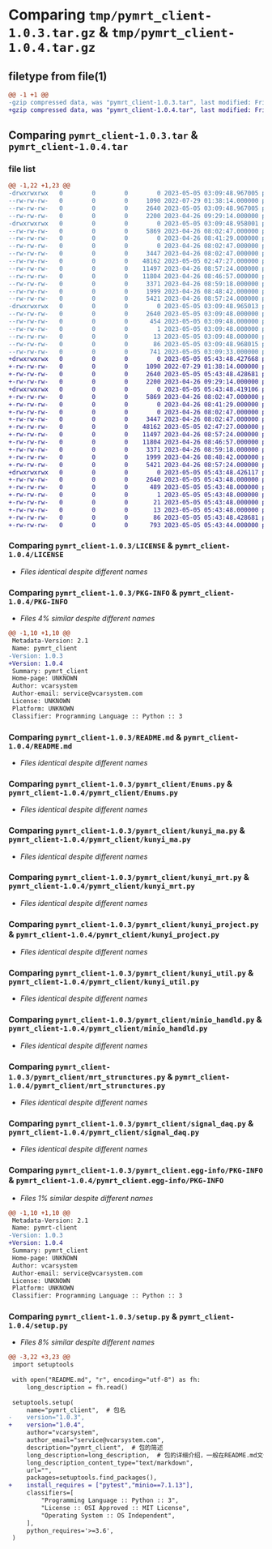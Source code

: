 # Comparing `tmp/pymrt_client-1.0.3.tar.gz` & `tmp/pymrt_client-1.0.4.tar.gz`

## filetype from file(1)

```diff
@@ -1 +1 @@
-gzip compressed data, was "pymrt_client-1.0.3.tar", last modified: Fri May  5 03:09:48 2023, max compression
+gzip compressed data, was "pymrt_client-1.0.4.tar", last modified: Fri May  5 05:43:48 2023, max compression
```

## Comparing `pymrt_client-1.0.3.tar` & `pymrt_client-1.0.4.tar`

### file list

```diff
@@ -1,22 +1,23 @@
-drwxrwxrwx   0        0        0        0 2023-05-05 03:09:48.967005 pymrt_client-1.0.3/
--rw-rw-rw-   0        0        0     1090 2022-07-29 01:38:14.000000 pymrt_client-1.0.3/LICENSE
--rw-rw-rw-   0        0        0     2640 2023-05-05 03:09:48.967005 pymrt_client-1.0.3/PKG-INFO
--rw-rw-rw-   0        0        0     2200 2023-04-26 09:29:14.000000 pymrt_client-1.0.3/README.md
-drwxrwxrwx   0        0        0        0 2023-05-05 03:09:48.958001 pymrt_client-1.0.3/pymrt_client/
--rw-rw-rw-   0        0        0     5869 2023-04-26 08:02:47.000000 pymrt_client-1.0.3/pymrt_client/Enums.py
--rw-rw-rw-   0        0        0        0 2023-04-26 08:41:29.000000 pymrt_client-1.0.3/pymrt_client/__init__.py
--rw-rw-rw-   0        0        0        0 2023-04-26 08:02:47.000000 pymrt_client-1.0.3/pymrt_client/drt_structures.py
--rw-rw-rw-   0        0        0     3447 2023-04-26 08:02:47.000000 pymrt_client-1.0.3/pymrt_client/kunyi_ma.py
--rw-rw-rw-   0        0        0    48162 2023-05-05 02:47:27.000000 pymrt_client-1.0.3/pymrt_client/kunyi_mrt.py
--rw-rw-rw-   0        0        0    11497 2023-04-26 08:57:24.000000 pymrt_client-1.0.3/pymrt_client/kunyi_project.py
--rw-rw-rw-   0        0        0    11804 2023-04-26 08:46:57.000000 pymrt_client-1.0.3/pymrt_client/kunyi_util.py
--rw-rw-rw-   0        0        0     3371 2023-04-26 08:59:18.000000 pymrt_client-1.0.3/pymrt_client/minio_handld.py
--rw-rw-rw-   0        0        0     1999 2023-04-26 08:48:42.000000 pymrt_client-1.0.3/pymrt_client/mrt_strunctures.py
--rw-rw-rw-   0        0        0     5421 2023-04-26 08:57:24.000000 pymrt_client-1.0.3/pymrt_client/signal_daq.py
-drwxrwxrwx   0        0        0        0 2023-05-05 03:09:48.965013 pymrt_client-1.0.3/pymrt_client.egg-info/
--rw-rw-rw-   0        0        0     2640 2023-05-05 03:09:48.000000 pymrt_client-1.0.3/pymrt_client.egg-info/PKG-INFO
--rw-rw-rw-   0        0        0      454 2023-05-05 03:09:48.000000 pymrt_client-1.0.3/pymrt_client.egg-info/SOURCES.txt
--rw-rw-rw-   0        0        0        1 2023-05-05 03:09:48.000000 pymrt_client-1.0.3/pymrt_client.egg-info/dependency_links.txt
--rw-rw-rw-   0        0        0       13 2023-05-05 03:09:48.000000 pymrt_client-1.0.3/pymrt_client.egg-info/top_level.txt
--rw-rw-rw-   0        0        0       86 2023-05-05 03:09:48.968015 pymrt_client-1.0.3/setup.cfg
--rw-rw-rw-   0        0        0      741 2023-05-05 03:09:33.000000 pymrt_client-1.0.3/setup.py
+drwxrwxrwx   0        0        0        0 2023-05-05 05:43:48.427668 pymrt_client-1.0.4/
+-rw-rw-rw-   0        0        0     1090 2022-07-29 01:38:14.000000 pymrt_client-1.0.4/LICENSE
+-rw-rw-rw-   0        0        0     2640 2023-05-05 05:43:48.428681 pymrt_client-1.0.4/PKG-INFO
+-rw-rw-rw-   0        0        0     2200 2023-04-26 09:29:14.000000 pymrt_client-1.0.4/README.md
+drwxrwxrwx   0        0        0        0 2023-05-05 05:43:48.419106 pymrt_client-1.0.4/pymrt_client/
+-rw-rw-rw-   0        0        0     5869 2023-04-26 08:02:47.000000 pymrt_client-1.0.4/pymrt_client/Enums.py
+-rw-rw-rw-   0        0        0        0 2023-04-26 08:41:29.000000 pymrt_client-1.0.4/pymrt_client/__init__.py
+-rw-rw-rw-   0        0        0        0 2023-04-26 08:02:47.000000 pymrt_client-1.0.4/pymrt_client/drt_structures.py
+-rw-rw-rw-   0        0        0     3447 2023-04-26 08:02:47.000000 pymrt_client-1.0.4/pymrt_client/kunyi_ma.py
+-rw-rw-rw-   0        0        0    48162 2023-05-05 02:47:27.000000 pymrt_client-1.0.4/pymrt_client/kunyi_mrt.py
+-rw-rw-rw-   0        0        0    11497 2023-04-26 08:57:24.000000 pymrt_client-1.0.4/pymrt_client/kunyi_project.py
+-rw-rw-rw-   0        0        0    11804 2023-04-26 08:46:57.000000 pymrt_client-1.0.4/pymrt_client/kunyi_util.py
+-rw-rw-rw-   0        0        0     3371 2023-04-26 08:59:18.000000 pymrt_client-1.0.4/pymrt_client/minio_handld.py
+-rw-rw-rw-   0        0        0     1999 2023-04-26 08:48:42.000000 pymrt_client-1.0.4/pymrt_client/mrt_strunctures.py
+-rw-rw-rw-   0        0        0     5421 2023-04-26 08:57:24.000000 pymrt_client-1.0.4/pymrt_client/signal_daq.py
+drwxrwxrwx   0        0        0        0 2023-05-05 05:43:48.426117 pymrt_client-1.0.4/pymrt_client.egg-info/
+-rw-rw-rw-   0        0        0     2640 2023-05-05 05:43:48.000000 pymrt_client-1.0.4/pymrt_client.egg-info/PKG-INFO
+-rw-rw-rw-   0        0        0      489 2023-05-05 05:43:48.000000 pymrt_client-1.0.4/pymrt_client.egg-info/SOURCES.txt
+-rw-rw-rw-   0        0        0        1 2023-05-05 05:43:48.000000 pymrt_client-1.0.4/pymrt_client.egg-info/dependency_links.txt
+-rw-rw-rw-   0        0        0       21 2023-05-05 05:43:48.000000 pymrt_client-1.0.4/pymrt_client.egg-info/requires.txt
+-rw-rw-rw-   0        0        0       13 2023-05-05 05:43:48.000000 pymrt_client-1.0.4/pymrt_client.egg-info/top_level.txt
+-rw-rw-rw-   0        0        0       86 2023-05-05 05:43:48.428681 pymrt_client-1.0.4/setup.cfg
+-rw-rw-rw-   0        0        0      793 2023-05-05 05:43:44.000000 pymrt_client-1.0.4/setup.py
```

### Comparing `pymrt_client-1.0.3/LICENSE` & `pymrt_client-1.0.4/LICENSE`

 * *Files identical despite different names*

### Comparing `pymrt_client-1.0.3/PKG-INFO` & `pymrt_client-1.0.4/PKG-INFO`

 * *Files 4% similar despite different names*

```diff
@@ -1,10 +1,10 @@
 Metadata-Version: 2.1
 Name: pymrt_client
-Version: 1.0.3
+Version: 1.0.4
 Summary: pymrt_client
 Home-page: UNKNOWN
 Author: vcarsystem
 Author-email: service@vcarsystem.com
 License: UNKNOWN
 Platform: UNKNOWN
 Classifier: Programming Language :: Python :: 3
```

### Comparing `pymrt_client-1.0.3/README.md` & `pymrt_client-1.0.4/README.md`

 * *Files identical despite different names*

### Comparing `pymrt_client-1.0.3/pymrt_client/Enums.py` & `pymrt_client-1.0.4/pymrt_client/Enums.py`

 * *Files identical despite different names*

### Comparing `pymrt_client-1.0.3/pymrt_client/kunyi_ma.py` & `pymrt_client-1.0.4/pymrt_client/kunyi_ma.py`

 * *Files identical despite different names*

### Comparing `pymrt_client-1.0.3/pymrt_client/kunyi_mrt.py` & `pymrt_client-1.0.4/pymrt_client/kunyi_mrt.py`

 * *Files identical despite different names*

### Comparing `pymrt_client-1.0.3/pymrt_client/kunyi_project.py` & `pymrt_client-1.0.4/pymrt_client/kunyi_project.py`

 * *Files identical despite different names*

### Comparing `pymrt_client-1.0.3/pymrt_client/kunyi_util.py` & `pymrt_client-1.0.4/pymrt_client/kunyi_util.py`

 * *Files identical despite different names*

### Comparing `pymrt_client-1.0.3/pymrt_client/minio_handld.py` & `pymrt_client-1.0.4/pymrt_client/minio_handld.py`

 * *Files identical despite different names*

### Comparing `pymrt_client-1.0.3/pymrt_client/mrt_strunctures.py` & `pymrt_client-1.0.4/pymrt_client/mrt_strunctures.py`

 * *Files identical despite different names*

### Comparing `pymrt_client-1.0.3/pymrt_client/signal_daq.py` & `pymrt_client-1.0.4/pymrt_client/signal_daq.py`

 * *Files identical despite different names*

### Comparing `pymrt_client-1.0.3/pymrt_client.egg-info/PKG-INFO` & `pymrt_client-1.0.4/pymrt_client.egg-info/PKG-INFO`

 * *Files 1% similar despite different names*

```diff
@@ -1,10 +1,10 @@
 Metadata-Version: 2.1
 Name: pymrt-client
-Version: 1.0.3
+Version: 1.0.4
 Summary: pymrt_client
 Home-page: UNKNOWN
 Author: vcarsystem
 Author-email: service@vcarsystem.com
 License: UNKNOWN
 Platform: UNKNOWN
 Classifier: Programming Language :: Python :: 3
```

### Comparing `pymrt_client-1.0.3/setup.py` & `pymrt_client-1.0.4/setup.py`

 * *Files 8% similar despite different names*

```diff
@@ -3,22 +3,23 @@
 import setuptools
 
 with open("README.md", "r", encoding="utf-8") as fh:
     long_description = fh.read()
 
 setuptools.setup(
     name="pymrt_client",  # 包名
-    version="1.0.3",
+    version="1.0.4",
     author="vcarsystem",
     author_email="service@vcarsystem.com",
     description="pymrt_client",  # 包的简述
     long_description=long_description,  # 包的详细介绍，一般在README.md文件内
     long_description_content_type="text/markdown",
     url="",
     packages=setuptools.find_packages(),
+    install_requires = ["pytest","minio==7.1.13"],
     classifiers=[
         "Programming Language :: Python :: 3",
         "License :: OSI Approved :: MIT License",
         "Operating System :: OS Independent",
     ],
     python_requires='>=3.6',
 )
```


